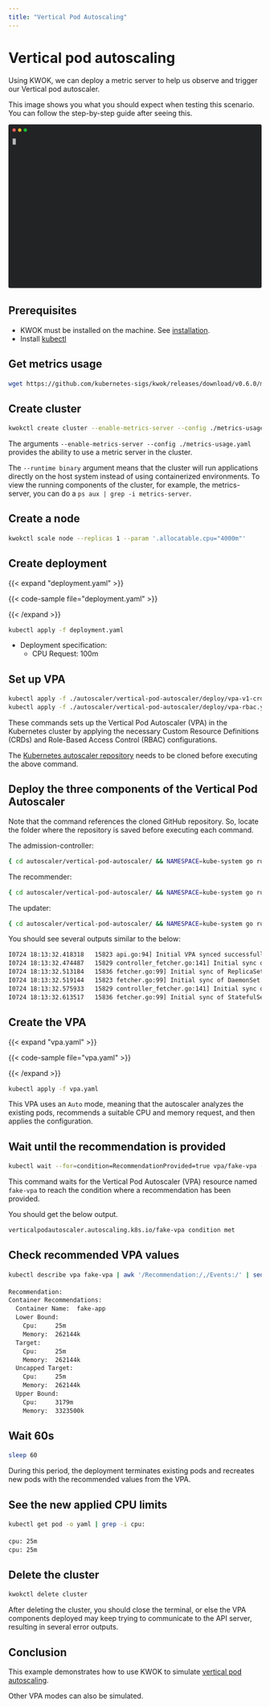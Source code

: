 ```yaml
---
title: "Vertical Pod Autoscaling"
---
```


# Vertical pod autoscaling

Using KWOK, we can deploy a metric server to help us observe and trigger our Vertical pod autoscaler.

This image shows you what you should expect when testing this scenario.
You can follow the step-by-step guide after seeing this.

<img width="700px" src="scale-using-vpa.svg">

## Prerequisites

- KWOK must be installed on the machine. See [installation](https://kwok.sigs.k8s.io/docs/user/installation/).
- Install [kubectl](https://kubernetes.io/docs/tasks/tools/install-kubectl-linux/)

## Get metrics usage

```bash
wget https://github.com/kubernetes-sigs/kwok/releases/download/v0.6.0/metrics-usage.yaml
```

## Create cluster

```bash
kwokctl create cluster --enable-metrics-server --config ./metrics-usage.yaml --runtime binary
```

The arguments `--enable-metrics-server --config ./metrics-usage.yaml` provides the ability to
use a metric server in the cluster.

The `--runtime binary` argument means that the cluster will run applications directly on the host system instead of using containerized environments. To view the running components of the cluster, for example, the metrics-server, you can do a `ps aux | grep -i metrics-server`.

## Create a node

```bash
kwokctl scale node --replicas 1 --param '.allocatable.cpu="4000m"'
```

## Create deployment

{{< expand "deployment.yaml" >}}

{{< code-sample file="deployment.yaml" >}}

{{< /expand >}}

```bash
kubectl apply -f deployment.yaml
```

- Deployment specification:
  - CPU Request: 100m

## Set up VPA

```bash
kubectl apply -f ./autoscaler/vertical-pod-autoscaler/deploy/vpa-v1-crd-gen.yaml
kubectl apply -f ./autoscaler/vertical-pod-autoscaler/deploy/vpa-rbac.yaml
```

These commands sets up the Vertical Pod Autoscaler (VPA)
in the Kubernetes cluster by applying the necessary Custom Resource Definitions (CRDs)
and Role-Based Access Control (RBAC) configurations.

The [Kubernetes autoscaler repository](https://github.com/kubernetes/autoscaler) needs to be cloned before executing the above command.

## Deploy the three components of the Vertical Pod Autoscaler

Note that the command references the cloned GitHub repository. So, locate the folder where the repository
is saved before executing each command.

The admission-controller:

```bash
{ cd autoscaler/vertical-pod-autoscaler/ && NAMESPACE=kube-system go run ./pkg/admission-controller --kubeconfig ~/.kube/config --client-ca-file ~/.kwok/clusters/kwok/pki/ca.crt --tls-cert-file  ~/.kwok/clusters/kwok/pki/admin.crt --tls-private-key  ~/.kwok/clusters/kwok/pki/admin.key --webhook-address https://127.0.0.1 --webhook-port 8080 --register-by-url --port 8080 ;} &
```

The recommender:

```bash
{ cd autoscaler/vertical-pod-autoscaler/ && NAMESPACE=kube-system go run ./pkg/recommender --kubeconfig ~/.kube/config ;} &
```

The updater:

```bash
{ cd autoscaler/vertical-pod-autoscaler/ && NAMESPACE=kube-system go run ./pkg/updater --kubeconfig ~/.kube/config ;} &
```

You should see several outputs similar to the below:

```bash
I0724 18:13:32.418318   15823 api.go:94] Initial VPA synced successfully
I0724 18:13:32.474487   15829 controller_fetcher.go:141] Initial sync of DaemonSet completed
I0724 18:13:32.513184   15836 fetcher.go:99] Initial sync of ReplicaSet completed
I0724 18:13:32.519144   15823 fetcher.go:99] Initial sync of DaemonSet completed
I0724 18:13:32.575933   15829 controller_fetcher.go:141] Initial sync of Deployment completed
I0724 18:13:32.613517   15836 fetcher.go:99] Initial sync of StatefulSet completed
```

## Create the VPA

{{< expand "vpa.yaml" >}}

{{< code-sample file="vpa.yaml" >}}

{{< /expand >}}

```bash
kubectl apply -f vpa.yaml
```

This VPA uses an `Auto` mode, meaning that the autoscaler analyzes the existing pods,
recommends a suitable CPU and memory request, and then applies the configuration.

## Wait until the recommendation is provided

```bash
kubectl wait --for=condition=RecommendationProvided=true vpa/fake-vpa --timeout=120s
```

This command waits for the Vertical Pod Autoscaler (VPA) resource named `fake-vpa` to reach the condition where a recommendation has been provided.

You should get the below output.

```bash
verticalpodautoscaler.autoscaling.k8s.io/fake-vpa condition met
```

## Check recommended VPA values

```bash
kubectl describe vpa fake-vpa | awk '/Recommendation:/,/Events:/' | sed '$d'

Recommendation:
Container Recommendations:
  Container Name:  fake-app
  Lower Bound:
    Cpu:     25m
    Memory:  262144k
  Target:
    Cpu:     25m
    Memory:  262144k
  Uncapped Target:
    Cpu:     25m
    Memory:  262144k
  Upper Bound:
    Cpu:     3179m
    Memory:  3323500k
```

## Wait 60s

```bash
sleep 60
```

During this period, the deployment terminates existing pods and recreates new pods with the recommended values from the VPA.

## See the new applied CPU limits

```bash
kubectl get pod -o yaml | grep -i cpu:

cpu: 25m
cpu: 25m
```

## Delete the cluster

```bash
kwokctl delete cluster
```

After deleting the cluster, you should close the terminal, or else the VPA 
components deployed may keep trying to communicate
to the API server, resulting in several error outputs.

## Conclusion

This example demonstrates how to use KWOK to simulate [vertical
pod autoscaling](https://github.com/kubernetes-sigs/cluster-proportional-vertical-autoscaler).

Other VPA modes can also be simulated.
